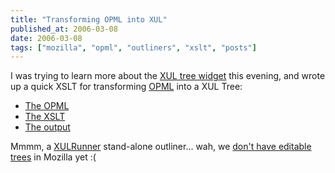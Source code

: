 ```yaml
---
title: "Transforming OPML into XUL"
published_at: 2006-03-08
date: 2006-03-08
tags: ["mozilla", "opml", "outliners", "xslt", "posts"]
---
```

I was trying to learn more about the [XUL tree widget](http://xulplanet.com/references/elemref/ref_tree.html) this evening, and wrote up a quick XSLT for transforming [OPML](http://en.wikipedia.org/wiki/OPML) into a XUL Tree:

*   [The OPML](http://dietrich.ganx4.com/xul/feeds.opml)
*   [The XSLT](http://dietrich.ganx4.com/xul/opml2xultree.xsl)
*   [The output](http://dietrich.ganx4.com/xul/feeds.xml)

Mmmm, a [XULRunner](http://developer.mozilla.org/en/docs/XULRunner) stand-alone outliner... wah, we [don't have editable trees](https://bugzilla.mozilla.org/show_bug.cgi?id=218642) in Mozilla yet :(